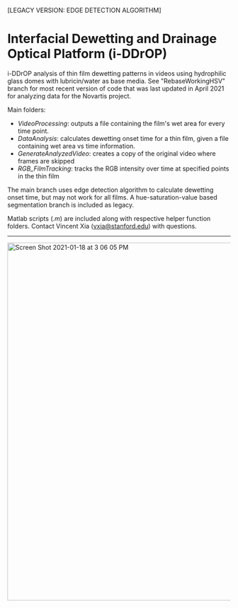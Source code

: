 [LEGACY VERSION: EDGE DETECTION ALGORITHM]

# Interfacial Dewetting and Drainage Optical Platform (i-DDrOP)

i-DDrOP analysis of thin film dewetting patterns in videos using hydrophilic glass domes with lubricin/water as base media. See "RebaseWorkingHSV" branch for most recent version of code that was last updated in April 2021 for analyzing data for the Novartis project.

Main folders:
- *VideoProcessing*: outputs a file containing the film's wet area for every time point.
- *DataAnalysis*: calculates dewetting onset time for a thin film, given a file containing wet area vs time information.
- *GenerateAnalyzedVideo*: creates a copy of the original video where frames are skipped
- *RGB_FilmTracking*: tracks the RGB intensity over time at specified points in the thin film

The main branch uses edge detection algorithm to calculate dewetting onset time, but may not work for all films. A hue-saturation-value based segmentation branch is included as legacy.

Matlab scripts (*.m*) are included along with respective helper function folders. Contact Vincent Xia (vxia@stanford.edu) with questions.

-------------------------

<img width="809" alt="Screen Shot 2021-01-18 at 3 06 05 PM" src="https://user-images.githubusercontent.com/33092902/104969938-b1587000-599e-11eb-80b5-56b3628beb0a.png">
